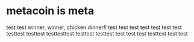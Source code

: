 # metacoin is meta

test
test
winner, winner, chicken dinner!!
test
test
test
test
test
test
test
testtest
testtest
testtesttest
testtest
testtest
test
test
test
testtest
test
test
